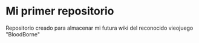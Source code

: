 # Mi primer repositorio

Repositorio creado para almacenar mi futura wiki del reconocido vieojuego "BloodBorne"
